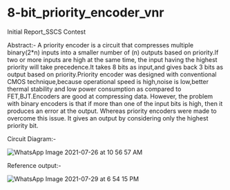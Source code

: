 # 8-bit_priority_encoder_vnr
Initial Report_SSCS Contest

Abstract:-
A priority encoder is a circuit that compresses multiple binary(2*n) inputs into a
smaller number of (n) outputs based on priority.If two or more inputs are high
at the same time, the input having the highest priority will take precedence.It
takes 8 bits as input,and gives back 3 bits as output based on priority.Priority
encoder was designed with conventional CMOS technique,because operational
speed is high,noise is low,better thermal stability and low power consumption
as compared to FET,BJT.Encoders are good at compressing data. However,
the problem with binary encoders is that if more than one of the input bits is
high, then it produces an error at the output. Whereas priority encoders were
made to overcome this issue. It gives an output by considering only the highest
priority bit.



Circuit Diagram:-

![WhatsApp Image 2021-07-26 at 10 56 57 AM](https://user-images.githubusercontent.com/86703317/127509339-cec7260d-f154-4f6f-9c7d-b0932b12fb46.jpeg)

Reference output:-

![WhatsApp Image 2021-07-29 at 6 54 15 PM](https://user-images.githubusercontent.com/86703317/127511038-e0ebb855-df96-4737-aadd-74c0b6d1e4d5.jpeg)

